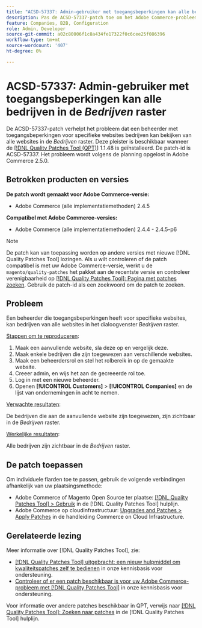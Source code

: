 ```yaml
---
title: "ACSD-57337: Admin-gebruiker met toegangsbeperkingen kan alle bedrijven bekijken in het *Companies*-netwerk"
description: Pas de ACSD-57337-patch toe om het Adobe Commerce-probleem op te lossen waarbij een beheerder met toegangsbeperkingen voor specifieke websites bedrijven kan bekijken vanaf alle websites in het *Companies*-raster.
feature: Companies, B2B, Configuration
role: Admin, Developer
source-git-commit: a02c80006f1c8a434fe17322f0c6cee25f086396
workflow-type: tm+mt
source-wordcount: '407'
ht-degree: 0%

---
```


# ACSD-57337: Admin-gebruiker met toegangsbeperkingen kan alle bedrijven in de *Bedrijven* raster

De ACSD-57337-patch verhelpt het probleem dat een beheerder met toegangsbeperkingen voor specifieke websites bedrijven kan bekijken van alle websites in de *Bedrijven* raster. Deze pleister is beschikbaar wanneer de [[!DNL Quality Patches Tool (QPT)]](/help/announcements/adobe-commerce-announcements/magento-quality-patches-released-new-tool-to-self-serve-quality-patches.md) 1.1.48 is geïnstalleerd. De patch-id is ACSD-57337. Het probleem wordt volgens de planning opgelost in Adobe Commerce 2.5.0.

## Betrokken producten en versies

**De patch wordt gemaakt voor Adobe Commerce-versie:**

* Adobe Commerce (alle implementatiemethoden) 2.4.5

**Compatibel met Adobe Commerce-versies:**

* Adobe Commerce (alle implementatiemethoden) 2.4.4 - 2.4.5-p6

>[!NOTE]
>
>De patch kan van toepassing worden op andere versies met nieuwe [!DNL Quality Patches Tool] lozingen. Als u wilt controleren of de patch compatibel is met uw Adobe Commerce-versie, werkt u de `magento/quality-patches` het pakket aan de recentste versie en controleer verenigbaarheid op [[!DNL Quality Patches Tool]: Pagina met patches zoeken](https://experienceleague.adobe.com/tools/commerce-quality-patches/index.html). Gebruik de patch-id als een zoekwoord om de patch te zoeken.

## Probleem

Een beheerder die toegangsbeperkingen heeft voor specifieke websites, kan bedrijven van alle websites in het dialoogvenster *Bedrijven* raster.

<u>Stappen om te reproduceren</u>:

1. Maak een aanvullende website, sla deze op en vergelijk deze.
1. Maak enkele bedrijven die zijn toegewezen aan verschillende websites.
1. Maak een beheerdersrol en stel het rolbereik in op de gemaakte website.
1. Creeer admin, en wijs het aan de gecreeerde rol toe.
1. Log in met een nieuwe beheerder.
1. Openen **[!UICONTROL Customers]** > **[!UICONTROL Companies]** en de lijst van ondernemingen in acht te nemen.

<u>Verwachte resultaten</u>:

De bedrijven die aan de aanvullende website zijn toegewezen, zijn zichtbaar in de *Bedrijven* raster.

<u>Werkelijke resultaten</u>:

Alle bedrijven zijn zichtbaar in de *Bedrijven* raster.

## De patch toepassen

Om individuele flarden toe te passen, gebruik de volgende verbindingen afhankelijk van uw plaatsingsmethode:

* Adobe Commerce of Magento Open Source ter plaatse: [[!DNL Quality Patches Tool] > Gebruik](https://experienceleague.adobe.com/docs/commerce-operations/tools/quality-patches-tool/usage.html) in de [!DNL Quality Patches Tool] hulplijn.
* Adobe Commerce op cloudinfrastructuur: [Upgrades and Patches > Apply Patches](https://experienceleague.adobe.com/docs/commerce-cloud-service/user-guide/develop/upgrade/apply-patches.html) in de handleiding Commerce on Cloud Infrastructure.

## Gerelateerde lezing

Meer informatie over [!DNL Quality Patches Tool], zie:

* [[!DNL Quality Patches Tool] uitgebracht: een nieuw hulpmiddel om kwaliteitspatches zelf te bedienen](/help/announcements/adobe-commerce-announcements/magento-quality-patches-released-new-tool-to-self-serve-quality-patches.md) in onze kennisbasis voor ondersteuning.
* [Controleer of er een patch beschikbaar is voor uw Adobe Commerce-probleem met [!DNL Quality Patches Tool]](/help/support-tools/patches-available-in-qpt-tool/check-patch-for-magento-issue-with-magento-quality-patches.md) in onze kennisbasis voor ondersteuning.

Voor informatie over andere patches beschikbaar in QPT, verwijs naar [[!DNL Quality Patches Tool]: Zoeken naar patches](https://experienceleague.adobe.com/tools/commerce-quality-patches/index.html) in de [!DNL Quality Patches Tool] hulplijn.